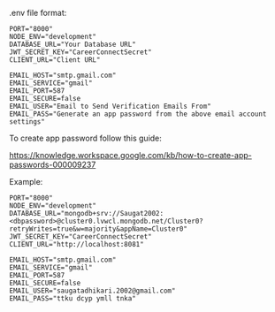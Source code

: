 .env file format:

```
PORT="8000"
NODE_ENV="development"
DATABASE_URL="Your Database URL"
JWT_SECRET_KEY="CareerConnectSecret"
CLIENT_URL="Client URL"

EMAIL_HOST="smtp.gmail.com"
EMAIL_SERVICE="gmail"
EMAIL_PORT=587
EMAIL_SECURE=false
EMAIL_USER="Email to Send Verification Emails From"
EMAIL_PASS="Generate an app password from the above email account settings"
```

To create app password follow this guide:

https://knowledge.workspace.google.com/kb/how-to-create-app-passwords-000009237

Example:

```
PORT="8000"
NODE_ENV="development"
DATABASE_URL="mongodb+srv://Saugat2002:<dbpassword>@cluster0.lvwcl.mongodb.net/Cluster0?retryWrites=true&w=majority&appName=Cluster0"
JWT_SECRET_KEY="CareerConnectSecret"
CLIENT_URL="http://localhost:8081"

EMAIL_HOST="smtp.gmail.com"
EMAIL_SERVICE="gmail"
EMAIL_PORT=587
EMAIL_SECURE=false
EMAIL_USER="saugatadhikari.2002@gmail.com"
EMAIL_PASS="ttku dcyp ymll tnka"
```